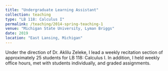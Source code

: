 ```yaml
---
title: "Undergraduate Learning Assistant"
collection: teaching
type: "LB 118: Calculus I"
permalink: /teaching/2014-spring-teaching-1
venue: "Michigan State University, Lyman Briggs"
date: 2019
location: "East Lansing, Michigan"
---
```


Under the direction of Dr. Aklilu Zeleke, I lead a weekly recitation section of approximately 25 students for LB 118: Calculus I. In addition, I held weekly office hours, met with students individually, and graded assignments. 


